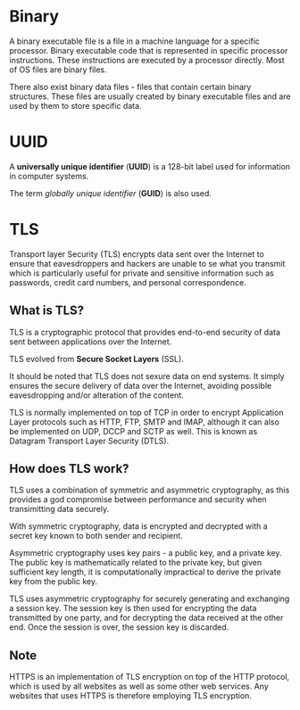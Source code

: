 # Binary
A binary executable file is a file in a machine language for a specific processor. 
Binary executable code that is represented in specific processor instructions. 
These instructions are executed by a processor directly.
Most of OS files are binary files.

There also exist binary data files - files that contain certain binary structures. These files are usually created by binary executable files and are used by them to store specific data.


# UUID
A **universally unique identifier** (**UUID**) is a 128-bit label used for information in computer systems.

The term *globally unique identifier* (**GUID**) is also used.

# TLS
Transport layer Security (TLS) encrypts data sent over the Internet to ensure that eavesdroppers and hackers are unable to se what you transmit which is particularly useful for private and sensitive information such as passwords, credit card numbers, and personal correspondence.

## What is TLS?
TLS is a cryptographic protocol that provides end-to-end security of data sent between applications over the Internet.

TLS evolved from **Secure Socket Layers** (SSL).

It should be noted that TLS does not sexure data on end systems. It simply ensures the secure delivery of data over the Internet, avoiding possible eavesdropping and/or alteration of the content.

TLS is normally implemented on top of TCP in order to encrypt Application Layer protocols such as HTTP, FTP, SMTP and IMAP, although it can also be implemented on UDP, DCCP and SCTP as well. This is known as Datagram Transport Layer Security (DTLS).

## How does TLS work?
TLS uses a combination of symmetric and asymmetric cryptography, as this provides a god compromise between performance and security when transimitting data securely.

With symmetric cryptography, data is encrypted and decrypted with a secret key known to both sender and recipient.

Asymmetric cryptography uses key pairs - a public key, and a private key. The public key is mathematically related to the private key, but given sufficient key length, it is computationally impractical to derive the private key from the public key.

TLS uses asymmetric cryptography for securely generating and exchanging a session key. The session key is then used for encrypting the data transmitted by one party, and for decrypting the data received at the other end. Once the session is over, the session key is discarded.


## Note
HTTPS is an implementation of TLS encryption on top of the HTTP protocol, which is used by all websites as well as some other web services. Any websites that uses HTTPS is therefore employing TLS encryption.
